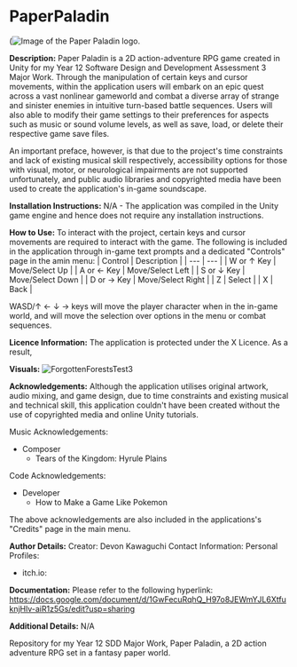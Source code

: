 # PaperPaladin
(![Image of the Paper Paladin logo.](https://github.com/DevonKawaguchi/PaperPaladin/assets/150311640/b2578251-f31d-4606-8441-32e63b760aff)

**Description:**
Paper Paladin is a 2D action-adventure RPG game created in Unity for my Year 12 Software Design and Development Assessment 3 Major Work. Through the manipulation of certain keys and cursor movements, within the application users will embark on an epic quest across a vast nonlinear gameworld and combat a diverse array of strange and sinister enemies in intuitive turn-based battle sequences. Users will also able to modify their game settings to their preferences for aspects such as music or sound volume levels, as well as save, load, or delete their respective game save files. 

An important preface, however, is that due to the project's time constraints and lack of existing musical skill respectively, accessibility options for those with visual, motor, or neurological impairments are not supported unfortunately, and public audio libraries and copyrighted media have been used to create the application's in-game soundscape.

**Installation Instructions:**
N/A - The application was compiled in the Unity game engine and hence does not require any installation instructions. 

**How to Use:**
To interact with the project, certain keys and cursor movements are required to interact with the game. The following is included in the application through in-game text prompts and a dedicated "Controls" page in the amin menu:
| Control | Description |
| --- | --- |
| W or ↑ Key | Move/Select Up |
| A or ← Key | Move/Select Left |
| S or ↓ Key | Move/Select Down |
| D or → Key | Move/Select Right |
| Z | Select |
| X | Back |

WASD/↑ ← ↓ → keys will move the player character when in the in-game world, and will move the selection over options in the menu or combat sequences.

**Licence Information:**
The application is protected under the X Licence. As a result, 

**Visuals:**
![ForgottenForestsTest3](https://github.com/DevonKawaguchi/PaperPaladin/assets/150311640/1e75745f-974a-4cd9-a554-d38306f3ffba)

**Acknowledgements:**
Although the application utilises original artwork, audio mixing, and game design, due to time constraints and existing musical and technical skill, this application couldn't have been created without the use of copyrighted media and online Unity tutorials.

Music Acknowledgements:
   - Composer
     - Tears of the Kingdom: Hyrule Plains

Code Acknowledgements:
   - Developer
     - How to Make a Game Like Pokemon

The above acknowledgements are also included in the applications's "Credits" page in the main menu.

**Author Details:**
Creator: Devon Kawaguchi
Contact Information: 
Personal Profiles:
   - itch.io:

**Documentation:**
Please refer to the following hyperlink: https://docs.google.com/document/d/1GwFecuRqhQ_H97o8JEWmYJL6XtfuknjHlv-aiR1z5Gs/edit?usp=sharing 

**Additional Details:**
N/A

Repository for my Year 12 SDD Major Work, Paper Paladin, a 2D action adventure RPG set in a fantasy paper world.
